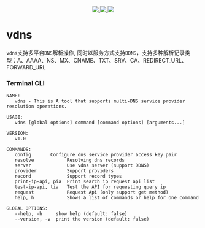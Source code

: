<p align="center">
	<a target="_blank" href="https://github.com/zf1976/vdns/blob/main/LICENSE">
		<img src="https://img.shields.io/badge/license-MIT-blue.svg"/>
	</a>
	<a target="_blank" href="https://go.dev/">
		<img src="https://img.shields.io/github/go-mod/go-version/zf1976/vdns"/>
	</a>
	<a target="_blank" href="https://github.com/zf1976/vdns/actions">
		<img src="https://github.com/zf1976/vdns/actions/workflows/sync.yaml/badge.svg"/>
	</a>
<!-- 	<a target="_blank" href="https://github.com/zf1976/vdns/releases/latest">
		<img alt="GitHub Release" src="https://img.shields.io/github/v/release/zf1976/vdns.svg?logo=github">
	</a> -->
</p>

# vdns
`vdns`支持多平台`DNS`解析操作, 同时以服务方式支持`DDNS`，支持多种解析记录类型：A、AAAA、NS、MX、CNAME、TXT、SRV、CA、REDIRECT_URL、FORWARD_URL


### Terminal CLI
```shell
NAME:
   vdns - This is A tool that supports multi-DNS service provider resolution operations.

USAGE:
   vdns [global options] command [command options] [arguments...]

VERSION:
   v1.0

COMMANDS:
   config       Configure dns service provider access key pair
   resolve            Resolving dns records
   server             Use vdns server (support DDNS)
   provider           Support providers
   record             Support record types
   print-ip-api, pia  Print search ip request api list
   test-ip-api, tia   Test the API for requesting query ip
   request            Request Api (only support get method)
   help, h            Shows a list of commands or help for one command

GLOBAL OPTIONS:
   --help, -h     show help (default: false)
   --version, -v  print the version (default: false)

```
